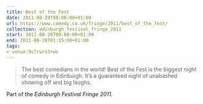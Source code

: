 ```yaml
---
title: Best of the Fest
date: 2011-08-28T00:00:00+01:00
url: https://www.comedy.co.uk/fringe/2011/best_of_the_fest/
collection: edinburgh_festival_fringe_2011
start: 2011-08-28T00:00:00+01:00
end: 2011-08-28T01:15:00+01:00
tags:
- venue:9c7rwrx3+wv
---
```

> The best comedians in the world! Best of the Fest is the biggest night of comedy in Edinburgh. It’s a guaranteed night of unabashed showing off and big laughs.

Part of the *Edinburgh Festival Fringe 2011*.
